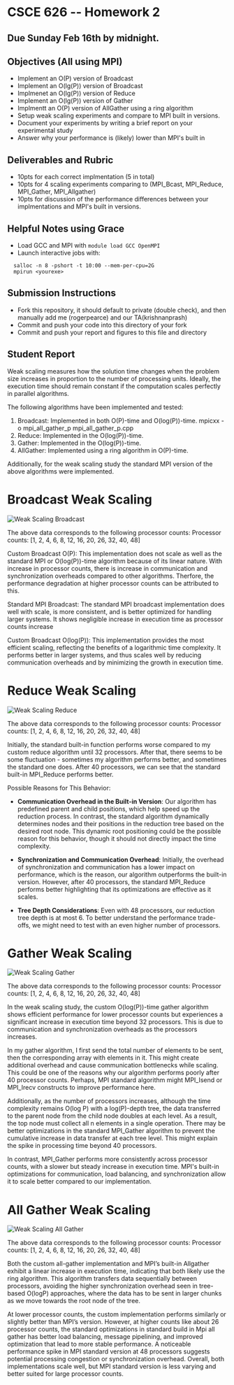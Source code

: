 # CSCE 626 -- Homework 2  

## Due Sunday Feb 16th by midnight.

## Objectives (All using MPI)
* Implement an O(P) version of Broadcast
* Implement an O(lg(P)) version of Broadcast
* Implmenet an O(lg(P)) version of Reduce
* Implement an O(lg(P)) version of Gather
* Implmentt an O(P) version of AllGather using a ring algorithm
* Setup weak scaling experiments and compare to MPI built in versions.
* Document your experiments by writing a brief report on your experimental study
* Answer why your performance is (likely) lower than MPI's built in


## Deliverables and Rubric
* 10pts for each correct implmentation (5 in total)
* 10pts for 4 scaling experiments comparing to (MPI_Bcast, MPI_Reduce, MPI_Gather, MPI_Allgather)
* 10pts for discussion of the performance differences between your implmentations and MPI's built in versions.

## Helpful Notes using Grace
* Load GCC and MPI with `module load GCC OpenMPI`
* Launch interactive jobs with:
```
  salloc -n 8 -pshort -t 10:00 --mem-per-cpu=2G
  mpirun <yourexe>
```



## Submission Instructions
* Fork this repository, it should default to private (double check), and then manually add me (rogerpearce) and our TA(krishnanprash)
* Commit and push your code into this directory of your fork
* Commit and push your report and figures to this file and directory

## Student Report

Weak scaling measures how the solution time changes when the problem size increases in proportion to the number of processing units. Ideally, the execution time should remain constant if the computation scales perfectly in parallel algorithms.

The following algorithms have been implemented and tested:
1. Broadcast: Implemented in both O(P)-time and O(log(P))-time.
    mpicxx -o mpi_all_gather_p mpi_all_gather_p.cpp
2. Reduce: Implemented in the O(log(P))-time.
3. Gather: Implemented in the O(log(P))-time.
4. AllGather: Implemented using a ring algorithm in O(P)-time.

Additionally, for the weak scaling study the standard MPI version of the above algorithms were implemented.

# Broadcast Weak Scaling

![Weak Scaling Broadcast](Mpi_broadcast.png)

The above data corresponds to the following processor counts:
Processor counts: [1, 2, 4, 6, 8, 12, 16, 20, 26, 32, 40, 48]

Custom Broadcast O(P): This implementation does not scale as well as the standard MPI or O(log(P))-time algorithm because of its linear nature. With increase in processor counts, there is increase in communication and synchronization overheads compared to other algorithms. Therfore, the performance degradation at higher processor counts can be attributed to this.

Standard MPI Broadcast: The standard MPI broadcast implementation does well with scale, is more consistent, and is better optimized for handling larger systems. It shows negligible increase in execution time as processor counts increase

Custom Broadcast O(log(P)): This implementation provides the most efficient scaling, reflecting the benefits of a logarithmic time complexity. It performs better in larger systems, and thus scales well by reducing communication overheads and by minimizing the growth in execution time.

# Reduce Weak Scaling

![Weak Scaling Reduce](Mpi_reduce.png)

The above data corresponds to the following processor counts:
Processor counts: [1, 2, 4, 6, 8, 12, 16, 20, 26, 32, 40, 48]

Initially, the standard built-in function performs worse compared to my custom reduce algorithm until 32 processors. After that, there seems to be some fluctuation - sometimes my algorithm performs better, and sometimes the standard one does. After 40 processors, we can see that the standard built-in MPI_Reduce performs better.

Possible Reasons for This Behavior:
- **Communication Overhead in the Built-in Version**: Our algorithm has predefined parent and child positions, which help speed up the reduction process. In contrast, the standard algorithm dynamically determines nodes and their positions in the reduction tree based on the desired root node. This dynamic root positioning could be the possible reason for this behavior, though it should not directly impact the time complexity.
  
- **Synchronization and Communication Overhead**: Initially, the overhead of synchronization and communication has a lower impact on performance, which is the reason, our algorithm outperforms the built-in version. However, after 40 processors, the standard MPI_Reduce performs better highlighting that its optimizations are effective as it scales.

- **Tree Depth Considerations**: Even with 48 processors, our reduction tree depth is at most 6. To better understand the performance trade-offs, we might need to test with an even higher number of processors.

# Gather Weak Scaling

![Weak Scaling Gather](Mpi_gather.png)

The above data corresponds to the following processor counts:
Processor counts: [1, 2, 4, 6, 8, 12, 16, 20, 26, 32, 40, 48]

In the weak scaling study, the custom O(log(P))-time gather algorithm shows efficient performance for lower processor counts but experiences a significant increase in execution time beyond 32 processors. This is due to communication and synchronization overheads as the processors increases.

In my gather algorithm, I first send the total number of elements to be sent, then the corresponding array with elements in it. This might create additional overhead and cause communication bottlenecks while scaling. This could be one of the reasons why our algorithm performs poorly after 40 processor counts. Perhaps, MPI standard algorithm might MPI_Isend or MPI_Irecv constructs to improve performance here.

Additionally, as the number of processors increases, although the time complexity remains O(log P) with a log(P)-depth tree, the data transferred to the parent node from the child node doubles at each level. As a result, the top node must collect all n elements in a single operation. There may be better optimizations in the standard MPI_Gather algorithm to prevent the cumulative increase in data transfer at each tree level. This might explain the spike in processing time beyond 40 processors.

In contrast, MPI_Gather performs more consistently across processor counts, with a slower but steady increase in execution time. MPI's built-in optimizations for communication, load balancing, and synchronization allow it to scale better compared to our implementation.

# All Gather Weak Scaling

![Weak Scaling All Gather](Mpi_all_gather.png)

The above data corresponds to the following processor counts:
Processor counts: [1, 2, 4, 6, 8, 12, 16, 20, 26, 32, 40, 48]

Both the custom all-gather implementation and MPI’s built-in Allgather exhibit a linear increase in execution time, indicating that both likely use the ring algorithm. This algorithm transfers data sequentially between processors, avoiding the higher synchronization overhead seen in tree-based O(logP) approaches, where the data has to be sent in larger chunks as we move towards the root node of the tree.

At lower processor counts, the custom implementation performs similarly or slightly better than MPI’s version. However, at higher counts like about 26 processor counts, the standard  optimizations in standard build in Mpi all gather has better load balancing, message pipelining, and improved optimization that lead to more stable performance. A noticeable performance spike in MPI standard version at 48 processors suggests potential processing congestion or synchronization overhead. Overall, both implementations scale well, but MPI standard version is less varying and better suited for large processor counts.
